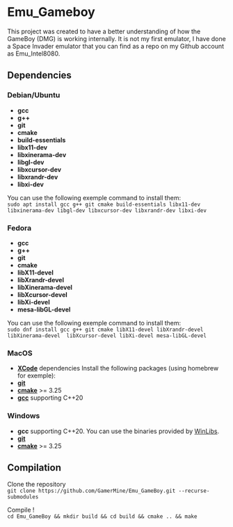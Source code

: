 # Emu_Gameboy

This project was created to have a better understanding of how the GameBoy (DMG) is working internally.
It is not my first emulator, I have done a Space Invader emulator that you can find as a repo on my Github account
as Emu_Intel8080.

## Dependencies

### Debian/Ubuntu
- **gcc** 
- **g++**
- **git**
- **cmake** 
- **build-essentials** 
- **libx11-dev** 
- **libxinerama-dev** 
- **libgl-dev**
- **libxcursor-dev** 
- **libxrandr-dev** 
- **libxi-dev**

You can use the following exemple command to install them:<br>
`sudo apt install gcc g++ git cmake build-essentials libx11-dev libxinerama-dev libgl-dev
libxcursor-dev libxrandr-dev libxi-dev`

### Fedora
- **gcc**
- **g++**
- **git**
- **cmake**
- **libX11-devel** 
- **libXrandr-devel** 
- **libXinerama-devel** 
- **libXcursor-devel** 
- **libXi-devel** 
- **mesa-libGL-devel**

You can use the following exemple command to install them:<br>
`sudo dnf install gcc g++ git cmake libX11-devel libXrandr-devel libXinerama-devel 
libXcursor-devel libXi-devel mesa-libGL-devel`

### MacOS
- [**XCode**](https://apps.apple.com/fr/app/xcode/id497799835?mt=12) dependencies
Install the following packages (using homebrew for exemple):
- [**git**](https://formulae.brew.sh/formula/git#default)
- [**cmake**](https://formulae.brew.sh/formula/cmake#default) >= 3.25
- [**gcc**](https://formulae.brew.sh/formula/gcc#default) supporting C++20

### Windows
- **gcc** supporting C++20. You can use the binaries provided by [WinLibs](https://winlibs.com).<br>
- [**git**](https://git-scm.com/downloads)
- [**cmake**](https://cmake.org/download/) >= 3.25

## Compilation
Clone the repository<br>
`git clone https://github.com/GamerMine/Emu_GameBoy.git --recurse-submodules`

Compile !<br>
`cd Emu_GameBoy && mkdir build && cd build && cmake .. && make`